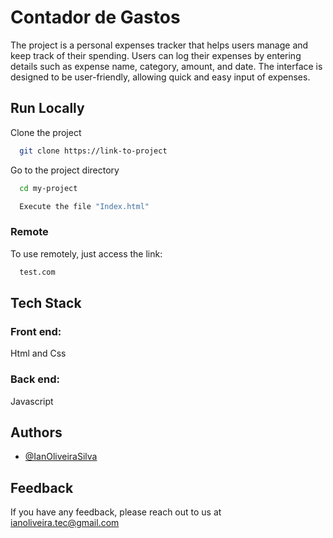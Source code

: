 
# Contador de Gastos

The project is a personal expenses tracker that helps users manage and keep track of their spending. Users can log their expenses by entering details such as expense name, category, amount, and date. The interface is designed to be user-friendly, allowing quick and easy input of expenses.

## Run Locally

Clone the project

```bash
  git clone https://link-to-project
```

Go to the project directory

```bash
  cd my-project
```

```bash
  Execute the file "Index.html"
```





### Remote
To use remotely, just access the link:
```bash
  test.com
```



## Tech Stack
### Front end: 
Html and Css
### Back end:
Javascript


## Authors

- [@IanOliveiraSilva](https://github.com/IanOliveiraSilva)


## Feedback

If you have any feedback, please reach out to us at ianoliveira.tec@gmail.com

